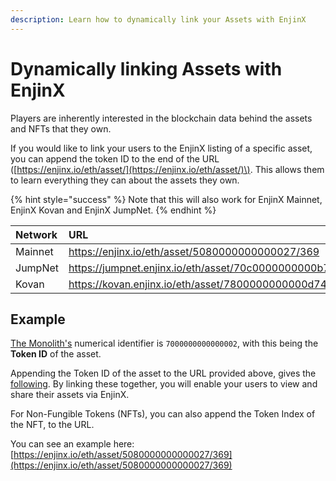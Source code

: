 ```yaml
---
description: Learn how to dynamically link your Assets with EnjinX
---
```


# Dynamically linking Assets with EnjinX

Players are inherently interested in the blockchain data behind the assets and NFTs that they own. 

If you would like to link your users to the EnjinX listing of a specific asset, you can append the token ID to the end of the URL \([https://enjinx.io/eth/asset/](https://enjinx.io/eth/asset/)\). This allows them to learn everything they can about the assets they own. 

{% hint style="success" %}
Note that this will also work for EnjinX Mainnet, EnjinX Kovan and EnjinX JumpNet.
{% endhint %}

| **Network** | URL |
| :--- | :--- |
| Mainnet | https://enjinx.io/eth/asset/5080000000000027/369 |
| JumpNet | https://jumpnet.enjinx.io/eth/asset/70c0000000000b7d/ |
| Kovan | https://kovan.enjinx.io/eth/asset/7800000000000d74/ |

## Example

[The Monolith's](https://enjinx.io/eth/asset/7000000000000002) numerical identifier is `7000000000000002`, with this being the **Token ID** of the asset.

Appending the Token ID of the asset to the URL provided above, gives the [following](https://enjinx.io/eth/asset/0x7000000000000002). By linking these together, you will enable your users to view and share their assets via EnjinX.

For Non-Fungible Tokens \(NFTs\), you can also append the Token Index of the NFT, to the URL.

You can see an example here: [https://enjinx.io/eth/asset/5080000000000027/369](https://enjinx.io/eth/asset/5080000000000027/369)

